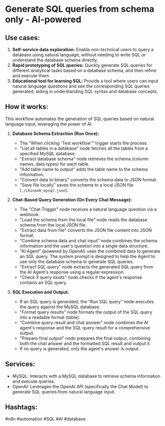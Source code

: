 # Generate SQL queries from schema only - AI-powered

## Use cases:

1.  **Self-service data exploration:** Enable non-technical users to query a database using natural language, without needing to write SQL or understand the database schema directly.
2.  **Rapid prototyping of SQL queries:** Quickly generate SQL queries for different analytical tasks based on a database schema, and then refine and execute them.
3.  **Educational tool for learning SQL:** Provide a tool where users can input natural language questions and see the corresponding SQL queries generated, aiding in understanding SQL syntax and database concepts.

## How it works:

This workflow automates the generation of SQL queries based on natural language input, leveraging the power of AI.

1.  **Database Schema Extraction (Run Once):**
    *   The "When clicking 'Test workflow'" trigger starts the process.
    *   "List all tables in a database" node fetches all the tables from a specified MySQL database.
    *   "Extract database schema" node retrieves the schema (column names, data types) for each table.
    *   "Add table name to output" adds the table name to the schema information.
    *   "Convert data to binary" converts the schema data to JSON format.
    *   "Save file locally" saves the schema to a local JSON file (`./chinook_mysql.json`).

2.  **Chat-Based Query Generation (On Every Chat Message):**
    *   The "Chat Trigger" node receives a natural language question via a webhook.
    *   "Load the schema from the local file" node reads the database schema from the local JSON file.
    *   "Extract data from file" converts the JSON file content into JSON format.
    *   "Combine schema data and chat input" node combines the schema information and the user's question into a single data structure.
    *   "AI Agent" (powered by OpenAI) uses the combined data to generate an SQL query. The system prompt is designed to help the Agent to use only the database schema to generate SQL queries.
    *   "Extract SQL query" node extracts the generated SQL query from the AI Agent's response using a regular expression.
    *   "Check if query exists" node checks if the agent's response contains an SQL query.

3.  **SQL Execution and Output:**
    *   If an SQL query is generated, the "Run SQL query" node executes the query against the MySQL database.
    *   "Format query results" node formats the output of the SQL query into a readable format (table).
    *   "Combine query result and chat answer" node combines the AI agent's response and the SQL query result for a comprehensive output.
    *   "Prepare final output" node prepares the final output, combining both the chat answer and the formatted SQL result and output it.
    *   If no query is generated, only the agent's answer is output.

## Services:

*   MySQL: Interacts with a MySQL database to retrieve schema information and execute queries.
*   OpenAI: Leverages the OpenAI API (specifically the Chat Model) to generate SQL queries from natural language input.

## Hashtags:

#n8n #automation #SQL #AI #database
